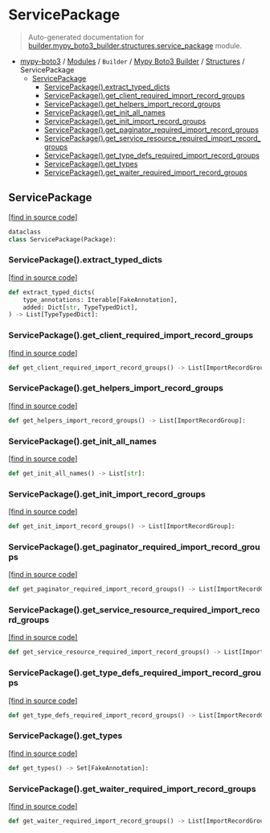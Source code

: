 # ServicePackage

> Auto-generated documentation for [builder.mypy_boto3_builder.structures.service_package](https://github.com/vemel/mypy_boto3/blob/master/builder/mypy_boto3_builder/structures/service_package.py) module.

- [mypy-boto3](../../../README.md#mypy_boto3) / [Modules](../../../MODULES.md#mypy-boto3-modules) / `Builder` / [Mypy Boto3 Builder](../index.md#mypy-boto3-builder) / [Structures](index.md#structures) / ServicePackage
    - [ServicePackage](#servicepackage)
        - [ServicePackage().extract_typed_dicts](#servicepackageextract_typed_dicts)
        - [ServicePackage().get_client_required_import_record_groups](#servicepackageget_client_required_import_record_groups)
        - [ServicePackage().get_helpers_import_record_groups](#servicepackageget_helpers_import_record_groups)
        - [ServicePackage().get_init_all_names](#servicepackageget_init_all_names)
        - [ServicePackage().get_init_import_record_groups](#servicepackageget_init_import_record_groups)
        - [ServicePackage().get_paginator_required_import_record_groups](#servicepackageget_paginator_required_import_record_groups)
        - [ServicePackage().get_service_resource_required_import_record_groups](#servicepackageget_service_resource_required_import_record_groups)
        - [ServicePackage().get_type_defs_required_import_record_groups](#servicepackageget_type_defs_required_import_record_groups)
        - [ServicePackage().get_types](#servicepackageget_types)
        - [ServicePackage().get_waiter_required_import_record_groups](#servicepackageget_waiter_required_import_record_groups)

## ServicePackage

[[find in source code]](https://github.com/vemel/mypy_boto3/blob/master/builder/mypy_boto3_builder/structures/service_package.py#L21)

```python
dataclass
class ServicePackage(Package):
```

### ServicePackage().extract_typed_dicts

[[find in source code]](https://github.com/vemel/mypy_boto3/blob/master/builder/mypy_boto3_builder/structures/service_package.py#L31)

```python
def extract_typed_dicts(
    type_annotations: Iterable[FakeAnnotation],
    added: Dict[str, TypeTypedDict],
) -> List[TypeTypedDict]:
```

### ServicePackage().get_client_required_import_record_groups

[[find in source code]](https://github.com/vemel/mypy_boto3/blob/master/builder/mypy_boto3_builder/structures/service_package.py#L111)

```python
def get_client_required_import_record_groups() -> List[ImportRecordGroup]:
```

### ServicePackage().get_helpers_import_record_groups

[[find in source code]](https://github.com/vemel/mypy_boto3/blob/master/builder/mypy_boto3_builder/structures/service_package.py#L180)

```python
def get_helpers_import_record_groups() -> List[ImportRecordGroup]:
```

### ServicePackage().get_init_all_names

[[find in source code]](https://github.com/vemel/mypy_boto3/blob/master/builder/mypy_boto3_builder/structures/service_package.py#L101)

```python
def get_init_all_names() -> List[str]:
```

### ServicePackage().get_init_import_record_groups

[[find in source code]](https://github.com/vemel/mypy_boto3/blob/master/builder/mypy_boto3_builder/structures/service_package.py#L67)

```python
def get_init_import_record_groups() -> List[ImportRecordGroup]:
```

### ServicePackage().get_paginator_required_import_record_groups

[[find in source code]](https://github.com/vemel/mypy_boto3/blob/master/builder/mypy_boto3_builder/structures/service_package.py#L138)

```python
def get_paginator_required_import_record_groups() -> List[ImportRecordGroup]:
```

### ServicePackage().get_service_resource_required_import_record_groups

[[find in source code]](https://github.com/vemel/mypy_boto3/blob/master/builder/mypy_boto3_builder/structures/service_package.py#L124)

```python
def get_service_resource_required_import_record_groups() -> List[ImportRecordGroup]:
```

### ServicePackage().get_type_defs_required_import_record_groups

[[find in source code]](https://github.com/vemel/mypy_boto3/blob/master/builder/mypy_boto3_builder/structures/service_package.py#L158)

```python
def get_type_defs_required_import_record_groups() -> List[ImportRecordGroup]:
```

### ServicePackage().get_types

[[find in source code]](https://github.com/vemel/mypy_boto3/blob/master/builder/mypy_boto3_builder/structures/service_package.py#L56)

```python
def get_types() -> Set[FakeAnnotation]:
```

### ServicePackage().get_waiter_required_import_record_groups

[[find in source code]](https://github.com/vemel/mypy_boto3/blob/master/builder/mypy_boto3_builder/structures/service_package.py#L148)

```python
def get_waiter_required_import_record_groups() -> List[ImportRecordGroup]:
```
